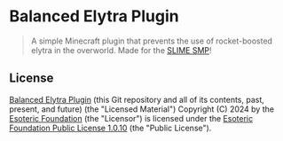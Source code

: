 # Balanced Elytra Plugin

> A simple Minecraft plugin that prevents the use of rocket-boosted elytra in the overworld. Made for the [SLIME SMP](https://github.com/SlimeSMP)!

## License

[Balanced Elytra Plugin](https://github.com/SlimeSMP/balanced-elytra-plugin) (this Git repository and all of its contents, past, present, and future) (the "Licensed Material") Copyright (C) 2024 by the [Esoteric Foundation](https://github.com/EsotericFoundation) (the "Licensor") is licensed under the [Esoteric Foundation Public License 1.0.10](./LICENSE) (the "Public License").
